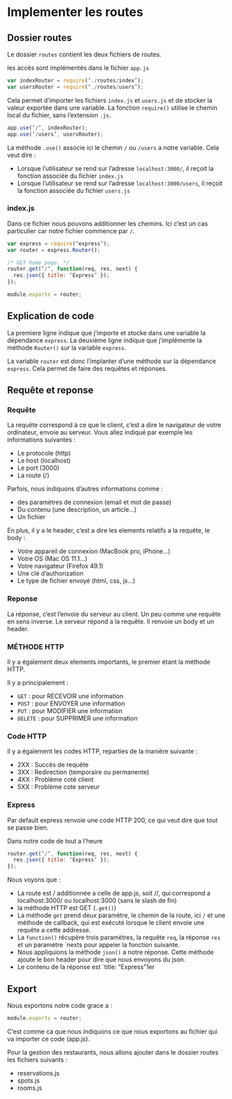 # Implementer les routes

## Dossier routes

Le dossier `routes` contient les deux fichiers de routes.

les accès sont implémentés dans le fichier `app.js`

```js
var indexRouter = require(‘./routes/index’);
var usersRouter = require(‘./routes/users’);
```

Cela permet d’importer les fichiers `index.js` et `users.js` et de stocker la valeur exportée dans une variable.
La fonction `require()` utilise le chemin local du fichier, sans l’extension `.js`.

```js
app.use(‘/‘, indexRouter);
app.use(‘/users’, usersRouter);
```

La méthode `.use()` associe ici le chemin `/` ou `/users` a notre variable.
Cela veut dire :

- Lorsque l’utilisateur se rend sur l’adresse `localhost:3000/`, il reçoit la fonction associée du fichier `index.js`
- Lorsque l’utilisateur se rend sur l’adresse `localhost:3000/users`, il reçoit la fonction associée du fichier `users.js`

### index.js

Dans ce fichier nous pouvons additionner les chemins. Ici c’est un cas particulier car notre fichier commence par `/`.

```js
var express = require(‘express’);
var router = express.Router();

/* GET home page. */
router.get(‘/‘, function(req, res, next) {
  res.json({ title: ‘Express’ });
});

module.exports = router;

```

## Explication de code

La premiere ligne indique que j’importe et stocke dans une variable la dépendance `express`.
La deuxième ligne indique que j’implémente la méthode `Router()` sur la variable `express`.

La variable `router` est donc l’implanter d’une méthode sur la dépendance `express`.
Cela permet de faire des requêtes et réponses.

## Requête et reponse

### Requête

La requête correspond à ce que le client, c’est a dire le navigateur de votre ordinateur, envoie au serveur.
Vous allez indiqué par exemple les informations suivantes :
- Le protocole (http)
- Le host (localhost)
- Le port (3000)
- La route (/)

Parfois, nous indiquons d’autres informations comme :

- des paramètres de connexion (email et mot de passe)
- Du contenu (une description, un article…)
- Un fichier

En plus, il y a le header, c’est a dire les elements relatifs a la requête, le body :

- Votre appareil de connexion (MacBook pro, iPhone…)
- Votre OS (Mac OS 11.1…)
- Votre navigateur (Firefox 49.1)
- Une clé d’authorization
- Le type de fichier envoyé (html, css, js…)

### Reponse

La réponse, c’est l’envoie du serveur au client.
Un peu comme une requête en sens inverse.
Le serveur répond a la requête.
Il renvoie un body et un header.

### MÉTHODE HTTP

Il y a également deux elements importants, le premier étant la méthode HTTP.

Il y a principalement :

- `GET` : pour RECEVOIR une information
- `POST` : pour ENVOYER une information
- `PUT` : pour MODIFIER une information
- `DELETE` : pour SUPPRIMER une information

### Code HTTP

Il y a également les codes HTTP, reparties de la manière suivante :

- 2XX : Succès de requête
- 3XX : Redirection (temporaire ou permanente)
- 4XX : Problème coté client
- 5XX : Problème cote serveur

### Express

Par default express renvoie une code HTTP 200, ce qui veut dire que tout se passe bien.

Dans notre code de tout a l’heure

```js
router.get(‘/‘, function(req, res, next) {
  res.json({ title: ‘Express’ });
});
```

Nous voyons que :

- La route est / additionnée a celle de app.js, soit //, qui correspond a localhost:3000/ ou localhost:3000 (sans le slash de fin)
- la méthode HTTP est GET (`.get()`)
- La méthode `get` prend deux paramètre, le chemin de la route, ici `/` et une méthode de callback, qui est exécuté lorsque le client envoie une requête a cette addresse.
- La `function()` récupère trois paramètres, la requête `req`, la réponse `res` et un paramètre `nexts pour appeler la fonction suivante.
- Nous appliquions la méthode `json()` a notre réponse. Cette méthode ajoute le bon header pour dire que nous envoyons du json.
- Le contenu de la réponse est `title: “Express”1er

## Export

Nous exportons notre code grace a : 

```js
module.exports = router;
```

C’est comme ca que nous indiquons ce que nous exportons au fichier qui va importer ce code (app.js).

Pour la gestion des restaurants, nous allons ajouter dans le dossier routes les fichiers suivants :

- reservations.js
- spots.js
- rooms.js